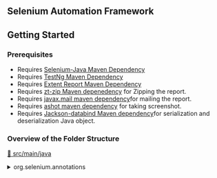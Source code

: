## Selenium Automation Framework

## Getting Started

### Prerequisites

- Requires [Selenium-Java Maven Dependency](https://mvnrepository.com/artifact/org.seleniumhq.selenium/selenium-java)
- Requires [TestNg Maven Dependency](https://mvnrepository.com/artifact/org.testng/testng)
- Requires [Extent Report Maven Dependency](https://mvnrepository.com/artifact/com.aventstack/extentreports)
- Requires [zt-zip Maven depenedency](https://mvnrepository.com/artifact/org.zeroturnaround/zt-zip) for Zipping the report.
- Requires [javax.mail maven dependency](https://mvnrepository.com/artifact/com.sun.mail/javax.mail)for mailing the report.
- Requires [ashot maven dependency](https://mvnrepository.com/artifact/ru.yandex.qatools.ashot/ashot) for taking screenshot.
- Requires [Jackson-databind Maven dependency](https://mvnrepository.com/artifact/com.fasterxml.jackson.core/jackson-databind)for serialization and deserialization Java object.
 
 
 ### Overview of the Folder Structure
 
 
[📂 src/main/java](./src/main/java)
<details>
<summary>org.selenium.annotations</summary>

* FrameworkAnnotations.java :
```bash
In this Java Interface, this is a custom annotation that allows you to tag test methods with metadata such as the author and category.
It contains two elements:
- `AuthorType[] author();` → Specifies the author(s) of the test case.
- `CategoryType[] category();` → Specifies the category of the test case (e.g., Smoke, Regression).
We have Used 2 Annotations : 
- `@Retention(RetentionPolicy.RUNTIME)` :This specifies that the annotation should be retained at runtime and be available for reflection.In your case, this means that the FrameworkAnnotation can be accessed at runtime using Java Reflection API, which is useful for dynamically handling test cases.
- `@Target(ElementType.METHOD)` : This means that the annotation can only be applied to methods. In a Selenium project, this typically means test methods in a test class.
```

</details>
